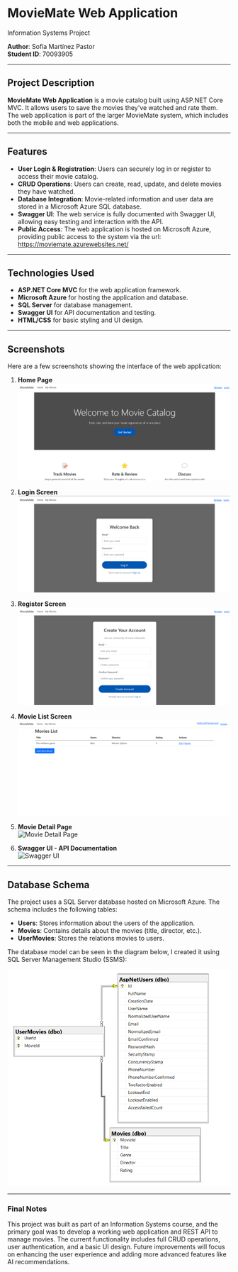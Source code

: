 # MovieMate Web Application  
Information Systems Project  

**Author**: Sofía Martínez Pastor  
**Student ID**: 70093905 

---

## Project Description  

**MovieMate Web Application** is a movie catalog built using ASP.NET Core MVC. It allows users to save the movies they've watched and rate them. The web application is part of the larger MovieMate system, which includes both the mobile and web applications.

---

## Features  
- **User Login & Registration**: Users can securely log in or register to access their movie catalog.
- **CRUD Operations**: Users can create, read, update, and delete movies they have watched.
- **Database Integration**: Movie-related information and user data are stored in a Microsoft Azure SQL database.
- **Swagger UI**: The web service is fully documented with Swagger UI, allowing easy testing and interaction with the API.
- **Public Access**: The web application is hosted on Microsoft Azure, providing public access to the system via the url: https://moviemate.azurewebsites.net/

---

## Technologies Used  
- **ASP.NET Core MVC** for the web application framework.
- **Microsoft Azure** for hosting the application and database.
- **SQL Server** for database management.
- **Swagger UI** for API documentation and testing.
- **HTML/CSS** for basic styling and UI design.
---

## Screenshots  

Here are a few screenshots showing the interface of the web application:

1. **Home Page**  
    ![Home Page](images/landing_page.png)  

2. **Login Screen**  
    ![Login Screen](images/login_page.png)  

2. **Register Screen**  
    ![Register Screen](images/register_page.png) 

3. **Movie List Screen**  
    ![Movie List Screen](images/movies_list.png)  

4. **Movie Detail Page**  
    ![Movie Detail Page](images/img_4.png)  

5. **Swagger UI - API Documentation**  
    ![Swagger UI](images/img_5.png)  

---

## Database Schema  
The project uses a SQL Server database hosted on Microsoft Azure. The schema includes the following tables:
- **Users**: Stores information about the users of the application.
- **Movies**: Contains details about the movies (title, director, etc.).
- **UserMovies**: Stores the relations movies to users.

The database model can be seen in the diagram below, I created it using SQL Server Management Studio (SSMS):

![Database Schema](images/database_schema.png)  

---

### Final Notes  
This project was built as part of an Information Systems course, and the primary goal was to develop a working web application and REST API to manage movies. The current functionality includes full CRUD operations, user authentication, and a basic UI design. Future improvements will focus on enhancing the user experience and adding more advanced features like AI recommendations.
